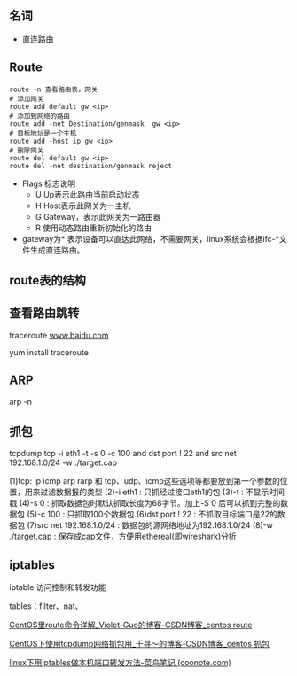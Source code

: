 ## 名词

+ 直连路由

## Route

```
route -n 查看路由表，网关
# 添加网关
route add default gw <ip>
# 添加到网络的路由
route add -net Destination/genmask  gw <ip>
# 目标地址是一个主机
route add -host ip gw <ip>
# 删除网关
route del default gw <ip>
route del -net destination/genmask reject
```

+ Flags 标志说明
  + U Up表示此路由当前启动状态
  + H Host表示此网关为一主机
  + G Gateway，表示此网关为一路由器
  + R  使用动态路由重新初始化的路由
+ gateway为* 表示设备可以直达此网络，不需要网关，linux系统会根据ifc-*文件生成直连路由。

## route表的结构

## 查看路由跳转

traceroute www.baidu.com

yum install traceroute

## ARP

arp -n

## 抓包

tcpdump tcp -i eth1 -t -s 0 -c 100 and dst port ! 22 and src net 192.168.1.0/24 -w ./target.cap

(1)tcp: ip icmp arp rarp 和 tcp、udp、icmp这些选项等都要放到第一个参数的位置，用来过滤数据报的类型
(2)-i eth1 : 只抓经过接口eth1的包
(3)-t : 不显示时间戳
(4)-s 0 : 抓取数据包时默认抓取长度为68字节。加上-S 0 后可以抓到完整的数据包
(5)-c 100 : 只抓取100个数据包
(6)dst port ! 22 : 不抓取目标端口是22的数据包
(7)src net 192.168.1.0/24 : 数据包的源网络地址为192.168.1.0/24
(8)-w ./target.cap : 保存成cap文件，方便用ethereal(即wireshark)分析 

## iptables

iptable 访问控制和转发功能

tables：filter、nat、



[CentOS里route命令详解_Violet-Guo的博客-CSDN博客_centos route](https://blog.csdn.net/violet_echo_0908/article/details/52033405)

[CentOS下使用tcpdump网络抓包用_千寻～的博客-CSDN博客_centos 抓包](https://blog.csdn.net/u011630575/article/details/48271711)

[linux下用iptables做本机端口转发方法-菜鸟笔记 (coonote.com)](https://www.coonote.com/linux-note/linux-iptables-forwarding-method.html)